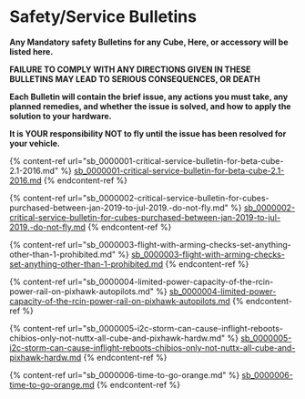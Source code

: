 # Safety/Service Bulletins

**Any Mandatory safety Bulletins for any Cube, Here, or accessory will be listed here.**

**FAILURE TO COMPLY WITH ANY DIRECTIONS GIVEN IN THESE BULLETINS MAY LEAD TO SERIOUS CONSEQUENCES, OR DEATH**

**Each Bulletin will contain the brief issue, any actions you must take, any planned remedies, and whether the issue is solved, and how to apply the solution to your hardware.**

**It is YOUR responsibility NOT to fly until the issue has been resolved for your vehicle.**

{% content-ref url="sb_0000001-critical-service-bulletin-for-beta-cube-2.1-2016.md" %}
[sb\_0000001-critical-service-bulletin-for-beta-cube-2.1-2016.md](sb\_0000001-critical-service-bulletin-for-beta-cube-2.1-2016.md)
{% endcontent-ref %}

{% content-ref url="sb_0000002-critical-service-bulletin-for-cubes-purchased-between-jan-2019-to-jul-2019.-do-not-fly.md" %}
[sb\_0000002-critical-service-bulletin-for-cubes-purchased-between-jan-2019-to-jul-2019.-do-not-fly.md](sb\_0000002-critical-service-bulletin-for-cubes-purchased-between-jan-2019-to-jul-2019.-do-not-fly.md)
{% endcontent-ref %}

{% content-ref url="sb_0000003-flight-with-arming-checks-set-anything-other-than-1-prohibited.md" %}
[sb\_0000003-flight-with-arming-checks-set-anything-other-than-1-prohibited.md](sb\_0000003-flight-with-arming-checks-set-anything-other-than-1-prohibited.md)
{% endcontent-ref %}

{% content-ref url="sb_0000004-limited-power-capacity-of-the-rcin-power-rail-on-pixhawk-autopilots.md" %}
[sb\_0000004-limited-power-capacity-of-the-rcin-power-rail-on-pixhawk-autopilots.md](sb\_0000004-limited-power-capacity-of-the-rcin-power-rail-on-pixhawk-autopilots.md)
{% endcontent-ref %}

{% content-ref url="sb_0000005-i2c-storm-can-cause-inflight-reboots-chibios-only-not-nuttx-all-cube-and-pixhawk-hardw.md" %}
[sb\_0000005-i2c-storm-can-cause-inflight-reboots-chibios-only-not-nuttx-all-cube-and-pixhawk-hardw.md](sb\_0000005-i2c-storm-can-cause-inflight-reboots-chibios-only-not-nuttx-all-cube-and-pixhawk-hardw.md)
{% endcontent-ref %}

{% content-ref url="sb_0000006-time-to-go-orange.md" %}
[sb\_0000006-time-to-go-orange.md](sb\_0000006-time-to-go-orange.md)
{% endcontent-ref %}

